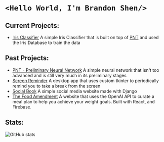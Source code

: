 # ```<Hello World, I'm Brandon Shen/>``` 

## Current Projects:
  - [Iris Classifier](https://github.com/5tormm/IrisClassifier) A simple Iris Classifier that is built on top of [PNT](https://github.com/5tormm/PNT-Preliminary-Neural-Network) and used the Iris Database to train the data

## Past Projects:  
  - [PNT - Preliminary Neural Network](https://github.com/5tormm/PNT-Preliminary-Neural-Network) A simple neural network that isn't too advanced and is still very much in its preliminary stages
  - [Screen Reminder](https://github.com/5tormm/ScreenReminder) A desktop app that uses custom tkinter to periodically remind you to take a break from the screen
  - [Social Book](https://github.com/5tormm/SocialBook) A simple social media website made with Django
  - [The Food Amendment](https://github.com/nishantj2006/excersisehackathon) A website that uses the OpenAI API to curate a meal plan to help you achieve your weight goals. Built with React, and Firebase.

## Stats:
![GitHub stats](https://github-readme-stats.vercel.app/api?username=5tormm&show_icons=true)
<!--
**5tormm/5tormm** is a ✨ _special_ ✨ repository because its `README.md` (this file) appears on your GitHub profile.

Here are some ideas to get you started:

- 🔭 I’m currently working on ...
- 🌱 I’m currently learning ...
- 👯 I’m looking to collaborate on ...
- 🤔 I’m looking for help with ...
- 💬 Ask me about ...
- 📫 How to reach me: ...
- 😄 Pronouns: ...
- ⚡ Fun fact: ...
-->
